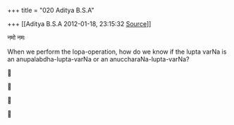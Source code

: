 +++
title = "020 Aditya B.S.A"

+++
[[Aditya B.S.A	2012-01-18, 23:15:32 [Source](https://groups.google.com/g/samskrita/c/mFZcPyTVGKg)]]



नमो नमः

When we perform the lopa-operation, how do we know if the lupta varNa is an anupalabdha-lupta-varNa or an anuccharaNa-lupta-varNa?  
  









